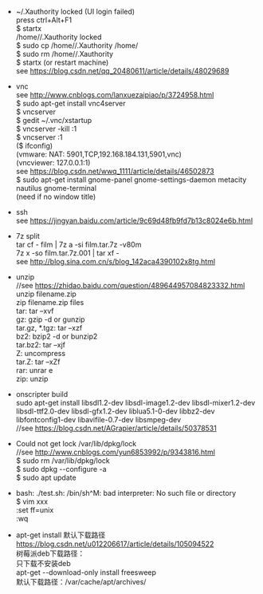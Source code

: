 * ~/.Xauthority locked (UI login failed)    
press ctrl+Alt+F1  
$ startx  
/home/<User>/.Xauthority locked  
$ sudo cp /home/<User Name>/.Xauthority /home/  
$ sudo rm /home/<User Name>/.Xauthority  
$ startx (or restart machine)  
see https://blog.csdn.net/qq_20480611/article/details/48029689  

* vnc  
see http://www.cnblogs.com/lanxuezaipiao/p/3724958.html  
$ sudo apt-get install vnc4server  
$ vncserver  
$ gedit ~/.vnc/xstartup  
$ vncserver -kill :1  
$ vncserver :1  
($ ifconfig)  
(vmware: NAT: 5901,TCP,192.168.184.131,5901,vnc)  
(vncviewer: 127.0.0.1:1)  
see https://blog.csdn.net/wwq_1111/article/details/46502873  
$ sudo apt-get install gnome-panel gnome-settings-daemon metacity nautilus gnome-terminal  
(need if no window title)  

* ssh  
see https://jingyan.baidu.com/article/9c69d48fb9fd7b13c8024e6b.html  

* 7z split    
tar cf - film | 7z a -si film.tar.7z -v80m  
7z x -so film.tar.7z.001 | tar xf -  
see http://blog.sina.com.cn/s/blog_142aca4390102x8tg.html  

* unzip  
//see https://zhidao.baidu.com/question/489644957084823332.html  
unzip filename.zip  
zip filename.zip files  
tar: tar –xvf  
gz: gzip -d or gunzip  
tar.gz, *.tgz: tar –xzf  
bz2: bzip2 -d or bunzip2  
tar.bz2: tar –xjf  
Z: uncompress  
tar.Z: tar –xZf  
rar: unrar e  
zip: unzip  

* onscripter build  
sudo apt-get install libsdl1.2-dev libsdl-image1.2-dev libsdl-mixer1.2-dev libsdl-ttf2.0-dev libsdl-gfx1.2-dev liblua5.1-0-dev libbz2-dev libfontconfig1-dev libavifile-0.7-dev libsmpeg-dev   
//see https://blog.csdn.net/AGrapier/article/details/50378531  

* Could not get lock /var/lib/dpkg/lock  
//see http://www.cnblogs.com/yun6853992/p/9343816.html  
$ sudo rm /var/lib/dpkg/lock  
$ sudo dpkg --configure -a  
$ sudo apt update  

* bash: ./test.sh: /bin/sh^M: bad interpreter: No such file or directory  
$ vim xxx  
:set ff=unix  
:wq  

* apt-get install 默认下载路径  
https://blog.csdn.net/u012206617/article/details/105094522  
树莓派deb下载路径：  
只下载不安装deb  
apt-get --download-only install freesweep  
默认下载路径：/var/cache/apt/archives/  

  
